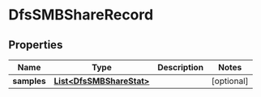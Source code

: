 # DfsSMBShareRecord

## Properties
Name | Type | Description | Notes
------------ | ------------- | ------------- | -------------
**samples** | [**List&lt;DfsSMBShareStat&gt;**](DfsSMBShareStat.md) |  |  [optional]
